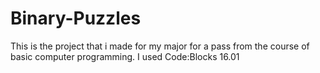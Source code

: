 # Binary-Puzzles
This is the project that i made for my major for a pass from the course of basic computer programming. I used Code:Blocks  16.01
